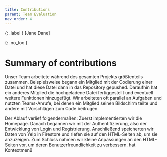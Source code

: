 ```yaml
---
title: Contributions
parent: Team Evaluation
nav_order: 4
---
```


{: .label }
[Jane Dane]

{: .no_toc }
# Summary of contributions


Unser Team arbeitete während des gesamten Projekts größtenteils zusammen. Beispielsweise begann ein Mitglied mit der Codierung einer Datei und hat diese Datei dann in das Repository gepushed. Daraufhin hat ein anderes Mitglied die hochgeladene Datei fertiggestellt und eventuell weitere Funktionen hinzugefügt. Wir arbeiteten oft parallel an Aufgaben und nutzten Teams-Anrufe, bei denen ein Mitglied seinen Bildschirm teilte und andere mit Vorschlägen zum Code beitrugen.

Der Ablauf verlief folgendermaßen: Zuerst implementierten wir die Homepage. Danach begannen wir mit der Authentifizierung, also der Entwicklung von Login und Registrierung. Anschließend speicherten wir Daten von Yelp in Firestore und riefen sie auf den HTML-Seiten ab, um sie anzuzeigen. Zum Schluss nahmen wir kleine Anpassungen an den HTML-Seiten vor, um deren Benutzerfreundlichkeit zu verbessern.
hat Kontextmenü